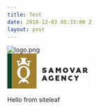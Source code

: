 ```yaml
---
title: Test
date: 2018-12-03 05:33:00 Z
layout: post
---
```


![logo.png](/uploads/logo.png)  
![logo.png](/assets/logo.png)  

Hello from siteleaf